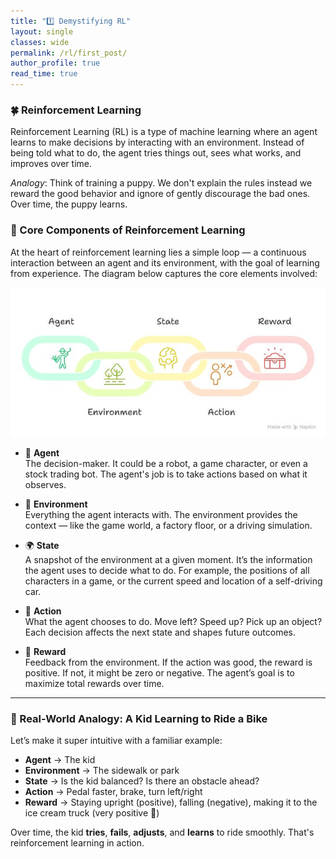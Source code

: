 ```yaml
---
title: "1️⃣ Demystifying RL"
layout: single
classes: wide
permalink: /rl/first_post/
author_profile: true
read_time: true
---
```


### 🍀 Reinforcement Learning 
Reinforcement Learning (RL) is a type of machine learning where an agent learns to make decisions by interacting with an environment. Instead of being told what to do, the agent tries things out, sees what works, and improves over time.

*Analogy*: Think of training a puppy. We don't explain the rules instead we reward the good behavior and ignore of gently discourage the bad ones. Over time, the puppy learns. 

### 🧠 Core Components of Reinforcement Learning

At the heart of reinforcement learning lies a simple loop — a continuous interaction between an agent and its environment, with the goal of learning from experience. The diagram below captures the core elements involved:

![Core Components of RL](/assets/images/RL/core_components_rl_2.jpeg)

- 🧍 **Agent** <br>
The decision-maker. It could be a robot, a game character, or even a stock trading bot. The agent's job is to take actions based on what it observes.

- 🌳 **Environment** <br>
Everything the agent interacts with. The environment provides the context — like the game world, a factory floor, or a driving simulation.

- 🌍 **State** <br>
A snapshot of the environment at a given moment. It’s the information the agent uses to decide what to do. For example, the positions of all characters in a game, or the current speed and location of a self-driving car.

- 👣 **Action** <br>
What the agent chooses to do. Move left? Speed up? Pick up an object? Each decision affects the next state and shapes future outcomes.

- 🎁 **Reward**<br>
Feedback from the environment. If the action was good, the reward is positive. If not, it might be zero or negative. The agent’s goal is to maximize total rewards over time.

---

### 🎯 Real-World Analogy: A Kid Learning to Ride a Bike

Let’s make it super intuitive with a familiar example:

- **Agent** → The kid  
- **Environment** → The sidewalk or park  
- **State** → Is the kid balanced? Is there an obstacle ahead?  
- **Action** → Pedal faster, brake, turn left/right  
- **Reward** → Staying upright (positive), falling (negative), making it to the ice cream truck (very positive 🍦)

Over time, the kid **tries**, **fails**, **adjusts**, and **learns** to ride smoothly. That's reinforcement learning in action.

